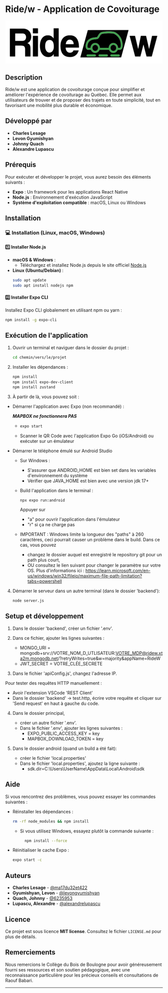 # Ride/w - Application de Covoiturage

![LOGO](app/assets/images/logo.png)

## Description

Ride/w est une application de covoiturage conçue pour simplifier et améliorer l'expérience de covoiturage au Québec. Elle permet aux utilisateurs de trouver et de proposer des trajets en toute simplicité, tout en favorisant une mobilité plus durable et économique.

## Développé par

- **Charles Lesage**
- **Levon Gyumishyan**
- **Johnny Quach**
- **Alexandre Lupascu**

## Prérequis

Pour exécuter et développer le projet, vous aurez besoin des éléments suivants :

- **Expo** : Un framework pour les applications React Native
- **Node.js** : Environnement d'exécution JavaScript
- **Système d'exploitation compatible** : macOS, Linux ou Windows

## Installation

### 💻 Installation (Linux, macOS, Windows)

#### 1️⃣ Installer Node.js

- **macOS & Windows** :
  - Téléchargez et installez Node.js depuis le site officiel [Node.js](https://nodejs.org/)
- **Linux (Ubuntu/Debian)** :
  ```sh
  sudo apt update
  sudo apt install nodejs npm
  ```

#### 2️⃣ Installer Expo CLI

Installez Expo CLI globalement en utilisant npm ou yarn :
```sh
npm install -g expo-cli
```

## Exécution de l'application

1. Ouvrir un terminal et naviguer dans le dossier du projet :
   ```sh
   cd chemin/vers/le/projet
   ```
2. Installer les dépendances :
   ```sh
   npm install
   npm install expo-dev-client
   npm install zustand
   ```
3. À partir de là, vous pouvez soit :
  * Démarrer l'application avec Expo (non recommandé) :
  
    ***MAPBOX ne fonctionnera PAS***

       - ```sh
         expo start
         ```
     - Scanner le QR Code avec l'application Expo Go (iOS/Android) ou exécuter sur un émulateur

  * Démarrer le téléphone émulé sur Android Studio
    
    - Sur Windows :
      + S'assurer que ANDROID_HOME est bien set dans les variables d'environnement du système
      + Vérifier que JAVA_HOME est bien avec une version jdk 17+

    - Build l'application dans le terminal :
        ```
        npx expo run:android
        ```
      Appuyer sur
       + "a" pour ouvrir l'application dans l'émulateur
       + "r" si ça ne charge pas
    - IMPORTANT : Windows limite la longueur des "paths" à 260 caractères, ceci pourrait causer un problème dans le build.
      Dans ce cas, vous pouvez
      + changez le dossier auquel est enregistré le repository git pour un path plus court,
      + OU consultez le lien suivant pour changer le paramètre sur votre OS. 
      Plus d'informations ici : https://learn.microsoft.com/en-us/windows/win32/fileio/maximum-file-path-limitation?tabs=powershell

4. Démarrer le serveur dans un autre terminal (dans le dossier 'backend'):
   ```sh
   node server.js
   ```  

## Setup et développement

1) Dans le dossier 'backend', créer un fichier '.env'.
2) Dans ce fichier, ajouter les lignes suivantes :
    * MONGO_URI = mongodb+srv://VOTRE_NOM_D_UTLISATEUR:VOTRE_MDP@ridew.xta2m.mongodb.net/?retryWrites=true&w=majority&appName=RideW
    * JWT_SECRET = VOTRE_CLÉE_SECRETE

3) Dans le fichier 'apiConfig.js', changez l'adresse IP.

Pour tester des requêtes HTTP manuellement :
- Avoir l'extension VSCode 'REST Client'
- Dans le dossier 'backend' -> test.http, écrire votre requête et cliquer sur 'Send request' en haut à gauche du code.

4) Dans le dossier principal,
   - créer un autre fichier '.env'.
   - Dans le fichier '.env', ajouter les lignes suivantes :
     + EXPO_PUBLIC_ACCESS_KEY = key
     + MAPBOX_DOWNLOAD_TOKEN = key

5) Dans le dossier android (quand un build a été fait):
   - créer le fichier 'local.properties'
   - Dans le fichier 'local.properties', ajoutez la ligne suivante :
     + sdk.dir=C:\\Users\\UserName\\AppData\\Local\\Android\\sdk
   
## Aide

Si vous rencontrez des problèmes, vous pouvez essayer les commandes suivantes :

- Réinstaller les dépendances :
  ```sh
  rm -rf node_modules && npm install
  ```
   * Si vous utilisez Windows, essayez plutôt la commande suivante :
      ``` sh
        npm install --force
      ```
- Réinitialiser le cache Expo :
  ```sh
  expo start -c
  ```

## Auteurs

- **Charles Lesage** - [@ma17du32et422](https://github.com/ma17du32et422)
- **Gyumishyan, Levon** - [@levongyumishyan](https://github.com/levongyumishyan)
- **Quach, Johnny** - [@6235953](https://github.com/6235953)
- **Lupascu, Alexandre** - [@alexandrelupascu](https://github.com/alexandrelupascu)

## Licence

Ce projet est sous licence **MIT license**. Consultez le fichier `LICENSE.md` pour plus de détails.

## Remerciements

Nous remercions le Collège du Bois de Boulogne pour avoir généreusement fourni ses ressources et son soutien pédagogique, avec une reconnaissance particulière pour les précieux conseils et consultations de Raouf Babari.

---

